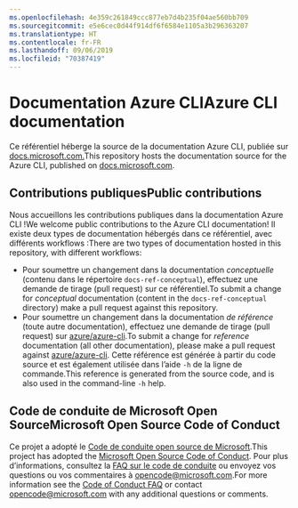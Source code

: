 ```yaml
---
ms.openlocfilehash: 4e359c261849ccc877eb7d4b235f04ae560bb709
ms.sourcegitcommit: e5e6cec0d44f914df6f6584e1105a3b296363207
ms.translationtype: HT
ms.contentlocale: fr-FR
ms.lasthandoff: 09/06/2019
ms.locfileid: "70387419"
---
```

# <a name="azure-cli-documentation"></a><span data-ttu-id="55b00-101">Documentation Azure CLI</span><span class="sxs-lookup"><span data-stu-id="55b00-101">Azure CLI documentation</span></span>

<span data-ttu-id="55b00-102">Ce référentiel héberge la source de la documentation Azure CLI, publiée sur [docs.microsoft.com.](https://docs.microsoft.com/cli/azure/)</span><span class="sxs-lookup"><span data-stu-id="55b00-102">This repository hosts the documentation source for the Azure CLI, published on [docs.microsoft.com](https://docs.microsoft.com/cli/azure/).</span></span>

## <a name="public-contributions"></a><span data-ttu-id="55b00-103">Contributions publiques</span><span class="sxs-lookup"><span data-stu-id="55b00-103">Public contributions</span></span>

<span data-ttu-id="55b00-104">Nous accueillons les contributions publiques dans la documentation Azure CLI !</span><span class="sxs-lookup"><span data-stu-id="55b00-104">We welcome public contributions to the Azure CLI documentation!</span></span> <span data-ttu-id="55b00-105">Il existe deux types de documentation hébergés dans ce référentiel, avec différents workflows :</span><span class="sxs-lookup"><span data-stu-id="55b00-105">There are two types of documentation hosted in this repository, with different workflows:</span></span>

* <span data-ttu-id="55b00-106">Pour soumettre un changement dans la documentation _conceptuelle_ (contenu dans le répertoire `docs-ref-conceptual`), effectuez une demande de tirage (pull request) sur ce référentiel.</span><span class="sxs-lookup"><span data-stu-id="55b00-106">To submit a change for _conceptual_ documentation (content in the `docs-ref-conceptual` directory) make a pull request against this repository.</span></span>
* <span data-ttu-id="55b00-107">Pour soumettre un changement dans la documentation _de référence_ (toute autre documentation), effectuez une demande de tirage (pull request) sur [azure/azure-cli](https://github.com/azure/azure-cli).</span><span class="sxs-lookup"><span data-stu-id="55b00-107">To submit a change for _reference_ documentation (all other documentation), please make a pull request against [azure/azure-cli](https://github.com/azure/azure-cli).</span></span> <span data-ttu-id="55b00-108">Cette référence est générée à partir du code source et est également utilisée dans l’aide `-h` de la ligne de commande.</span><span class="sxs-lookup"><span data-stu-id="55b00-108">This reference is generated from the source code, and is also used in the command-line `-h` help.</span></span>

## <a name="microsoft-open-source-code-of-conduct"></a><span data-ttu-id="55b00-109">Code de conduite de Microsoft Open Source</span><span class="sxs-lookup"><span data-stu-id="55b00-109">Microsoft Open Source Code of Conduct</span></span>

<span data-ttu-id="55b00-110">Ce projet a adopté le [Code de conduite open source de Microsoft](https://opensource.microsoft.com/codeofconduct/).</span><span class="sxs-lookup"><span data-stu-id="55b00-110">This project has adopted the [Microsoft Open Source Code of Conduct](https://opensource.microsoft.com/codeofconduct/).</span></span>
<span data-ttu-id="55b00-111">Pour plus d’informations, consultez la [FAQ sur le code de conduite](https://opensource.microsoft.com/codeofconduct/faq/) ou envoyez vos questions ou vos commentaires à [opencode@microsoft.com](mailto:opencode@microsoft.com).</span><span class="sxs-lookup"><span data-stu-id="55b00-111">For more information see the [Code of Conduct FAQ](https://opensource.microsoft.com/codeofconduct/faq/) or contact [opencode@microsoft.com](mailto:opencode@microsoft.com) with any additional questions or comments.</span></span>

